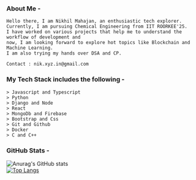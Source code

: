 ### About Me -

```
Hello there, I am Nikhil Mahajan, an enthusiastic tech explorer.
Currently, I am pursuing Chemical Engineering from IIT ROORKEE'25.  
I have worked on various projects that help me to understand the workflow of development and  
now, I am looking forward to explore hot topics like Blockchain and Machine Learning.   
I am also trying my hands over DSA and CP.

Contact : nik.xyz.in@gmail.com
```

### My Tech Stack includes the following -

```
> Javascript and Typescript
> Python
> Django and Node 
> React 
> MongoDb and Firebase
> Bootstrap and Css 
> Git and Github
> Docker
> C and C++
```

### GitHub Stats -

![Anurag's GitHub stats](https://github-readme-stats.vercel.app/api?username=nik-55&show_icons=true&theme=transparent)   
[![Top Langs](https://github-readme-stats.vercel.app/api/top-langs/?username=nik-55&theme=transparent)](https://github.com/anuraghazra/github-readme-stats)
